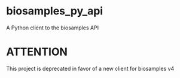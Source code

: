 # biosamples_py_api
A Python client to the biosamples API

# ATTENTION
This project is deprecated in favor of a new client for biosamples v4
